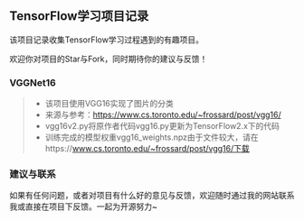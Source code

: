 ## TensorFlow学习项目记录

该项目记录收集TensorFlow学习过程遇到的有趣项目。

欢迎你对项目的Star与Fork，同时期待你的建议与反馈！

### VGGNet16
> + 该项目使用VGG16实现了图片的分类
> + 来源与参考：https://www.cs.toronto.edu/~frossard/post/vgg16/
> + vgg16v2.py将原作者代码vgg16.py更新为TensorFlow2.x下的代码
> + 训练完成的模型权重vgg16_weights.npz由于文件较大，请在https://www.cs.toronto.edu/~frossard/post/vgg16/下载


### 建议与联系

如果有任何问题，或者对项目有什么好的意见与反馈，欢迎随时通过我的网站联系我或直接在项目下反馈。一起为开源努力~
